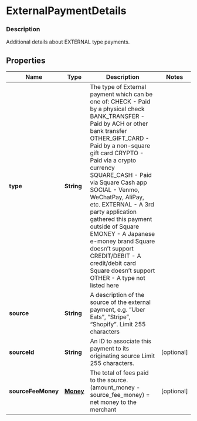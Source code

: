 
# ExternalPaymentDetails

### Description

Additional details about EXTERNAL type payments.

## Properties
Name | Type | Description | Notes
------------ | ------------- | ------------- | -------------
**type** | **String** | The type of External payment which can be one of: CHECK - Paid by a physical check BANK_TRANSFER - Paid by ACH or other bank transfer OTHER_GIFT_CARD - Paid by a non-square gift card CRYPTO - Paid via a crypto currency SQUARE_CASH - Paid via Square Cash app SOCIAL - Venmo, WeChatPay, AliPay, etc. EXTERNAL - A 3rd party application gathered this payment outside of Square EMONEY - A Japanese e-money brand Square doesn’t support CREDIT/DEBIT - A credit/debit card Square doesn’t support OTHER - A type not listed here | 
**source** | **String** | A description of the source of the external payment, e.g. “Uber Eats”, “Stripe”, “Shopify”.  Limit 255 characters | 
**sourceId** | **String** | An ID to associate this payment to its originating source  Limit 255 characters. |  [optional]
**sourceFeeMoney** | [**Money**](Money.md) | The total of fees paid to the source. (amount_money - source_fee_money) &#x3D; net money to the merchant |  [optional]



